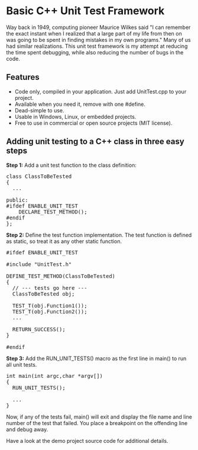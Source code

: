 # Basic C++ Unit Test Framework

Way back in 1949, computing pioneer Maurice Wilkes said "I can remember the exact instant when I realized that a large part of my life from then on was going to be spent in finding mistakes in my own programs."  Many of us had  similar realizations. This unit test framework is my attempt at reducing the time spent debugging, while also reducing the number of bugs in the code. 

## Features
- Code only, compiled in your application. Just add UnitTest.cpp to your project.
- Available when you need it, remove with one #define.
- Dead-simple to use.
- Usable in Windows, Linux, or embedded projects.
- Free to use in commercial or open source projects (MIT license).

## Adding unit testing to a C++ class in three easy steps

**Step 1:** Add a unit test function to the class definition:

<pre>class ClassToBeTested
{
  ...

public:
#ifdef ENABLE_UNIT_TEST
	DECLARE_TEST_METHOD();
#endif
};</pre>

**Step 2:** Define the test function implementation. The test function is defined as static, so treat it as any other static function.

<pre>#ifdef ENABLE_UNIT_TEST

#include "UnitTest.h"

DEFINE_TEST_METHOD(ClassToBeTested)
{
  // --- tests go here ---
  ClassToBeTested obj;

  TEST_T(obj.Function1());
  TEST_T(obj.Function2());
  ...
  
  RETURN_SUCCESS();
}

#endif</pre>

**Step 3:** Add the RUN_UNIT_TESTS() macro as the first line in main() to run all unit tests. 

<pre>int main(int argc,char *argv[])
{
  RUN_UNIT_TESTS();
  
  ...
}</pre>

Now, if any of the tests fail, main() will exit and display the file name and line number of the test that failed. You place a breakpoint on the offending line and debug away.

Have a look at the demo project source code for additional details.

